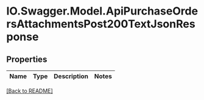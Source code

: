 # IO.Swagger.Model.ApiPurchaseOrdersAttachmentsPost200TextJsonResponse
## Properties

Name | Type | Description | Notes
------------ | ------------- | ------------- | -------------

 [[Back to README]](../README.md)

